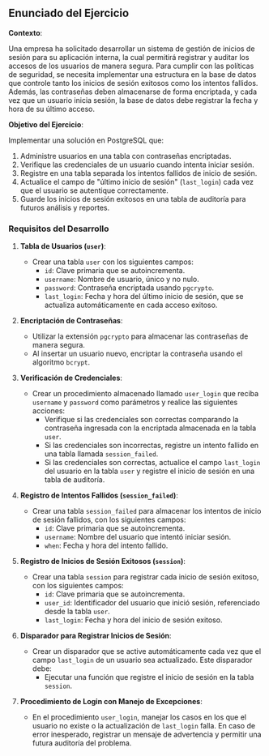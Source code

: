 ## Enunciado del Ejercicio

**Contexto**: 

Una empresa ha solicitado desarrollar un sistema de gestión de inicios de sesión para su aplicación interna, la cual permitirá registrar y auditar los accesos de los usuarios de manera segura. Para cumplir con las políticas de seguridad, se necesita implementar una estructura en la base de datos que controle tanto los inicios de sesión exitosos como los intentos fallidos. Además, las contraseñas deben almacenarse de forma encriptada, y cada vez que un usuario inicia sesión, la base de datos debe registrar la fecha y hora de su último acceso.

**Objetivo del Ejercicio**:

Implementar una solución en PostgreSQL que:
1. Administre usuarios en una tabla con contraseñas encriptadas.
2. Verifique las credenciales de un usuario cuando intenta iniciar sesión.
3. Registre en una tabla separada los intentos fallidos de inicio de sesión.
4. Actualice el campo de "último inicio de sesión" (`last_login`) cada vez que el usuario se autentique correctamente.
5. Guarde los inicios de sesión exitosos en una tabla de auditoría para futuros análisis y reportes.

### Requisitos del Desarrollo

1. **Tabla de Usuarios (`user`)**:
   - Crear una tabla `user` con los siguientes campos:
     - `id`: Clave primaria que se autoincrementa.
     - `username`: Nombre de usuario, único y no nulo.
     - `password`: Contraseña encriptada usando `pgcrypto`.
     - `last_login`: Fecha y hora del último inicio de sesión, que se actualiza automáticamente en cada acceso exitoso.

2. **Encriptación de Contraseñas**:
   - Utilizar la extensión `pgcrypto` para almacenar las contraseñas de manera segura.
   - Al insertar un usuario nuevo, encriptar la contraseña usando el algoritmo `bcrypt`.

3. **Verificación de Credenciales**:
   - Crear un procedimiento almacenado llamado `user_login` que reciba `username` y `password` como parámetros y realice las siguientes acciones:
     - Verifique si las credenciales son correctas comparando la contraseña ingresada con la encriptada almacenada en la tabla `user`.
     - Si las credenciales son incorrectas, registre un intento fallido en una tabla llamada `session_failed`.
     - Si las credenciales son correctas, actualice el campo `last_login` del usuario en la tabla `user` y registre el inicio de sesión en una tabla de auditoría.

4. **Registro de Intentos Fallidos (`session_failed`)**:
   - Crear una tabla `session_failed` para almacenar los intentos de inicio de sesión fallidos, con los siguientes campos:
     - `id`: Clave primaria que se autoincrementa.
     - `username`: Nombre del usuario que intentó iniciar sesión.
     - `when`: Fecha y hora del intento fallido.

5. **Registro de Inicios de Sesión Exitosos (`session`)**:
   - Crear una tabla `session` para registrar cada inicio de sesión exitoso, con los siguientes campos:
     - `id`: Clave primaria que se autoincrementa.
     - `user_id`: Identificador del usuario que inició sesión, referenciado desde la tabla `user`.
     - `last_login`: Fecha y hora del inicio de sesión exitoso.

6. **Disparador para Registrar Inicios de Sesión**:
   - Crear un disparador que se active automáticamente cada vez que el campo `last_login` de un usuario sea actualizado. Este disparador debe:
     - Ejecutar una función que registre el inicio de sesión en la tabla `session`.

7. **Procedimiento de Login con Manejo de Excepciones**:
   - En el procedimiento `user_login`, manejar los casos en los que el usuario no existe o la actualización de `last_login` falla. En caso de error inesperado, registrar un mensaje de advertencia y permitir una futura auditoría del problema.